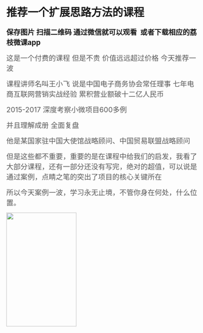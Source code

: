 # 推荐一个扩展思路方法的课程

<span style="font-size: 14pt;"><strong>保存图片 扫描二维码 通过微信就可以观看  或者下载相应的荔枝微课app</strong></span>

 <span style="font-size: 14pt; color: #595959;">这是一个付费的课程 但是不贵 价值远远超过价格 今天推荐一波  </span>

<span style="font-size: 14pt; color: #595959;">课程讲师名叫王小飞 说是中国电子商务协会常任理事 七年电商互联网营销实战经验 累积营业额破十二亿人民币</span>

<span style="font-size: 14pt; color: #595959;">2015-2017 深度考察小微项目600多例</span>

<span style="font-size: 14pt; color: #595959;">并且理解成册 全面复盘</span>

<span style="font-size: 14pt; color: #595959;">他是某国家驻中国大使馆战略顾问、中国贸易联盟战略顾问</span>

<span style="font-size: 14pt; color: #595959;">但是这些都不重要，重要的是在课程中给我们的启发，我看了大部分课程，还有一部分还没有写完，绝对的超值，可以说是通过案例，点睛之笔的突出了项目的核心关键所在</span>

<span style="font-size: 14pt; color: #595959;">所以今天案例一波，学习永无止境，不管你身在何处，什么位置。</span>

<img loading="lazy" class="aligncenter size-medium wp-image-269" src="http://www.zhangliguo.com/wp-content/uploads/2018/04/IMG_1211-185x300.jpg" alt="" width="185" height="300" /> 

&nbsp;

&nbsp;
